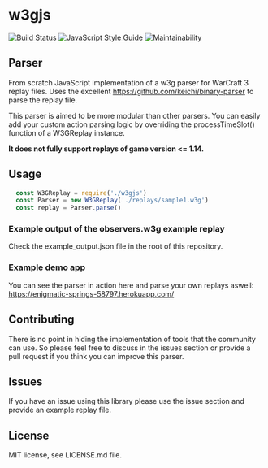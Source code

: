 # w3gjs
[![Build Status](https://travis-ci.org/anXieTyPB/w3gjs.svg?branch=master)](https://travis-ci.org/anXieTyPB/w3gjs)
[![JavaScript Style Guide](https://img.shields.io/badge/code_style-standard-brightgreen.svg)](https://standardjs.com)
[![Maintainability](https://api.codeclimate.com/v1/badges/ebf0d0020d5dc9efba0e/maintainability)](https://codeclimate.com/github/anXieTyPB/w3gjs/maintainability)
## Parser
From scratch JavaScript implementation of a w3g parser for WarCraft 3 replay files.
Uses the excellent https://github.com/keichi/binary-parser to parse the replay file.

This parser is aimed to be more modular than other parsers.
You can easily add your custom action parsing logic by overriding the processTimeSlot() function
of a W3GReplay instance.

**It does not fully support replays of game version <= 1.14.**

## Usage
```javascript
  const W3GReplay = require('./w3gjs')
  const Parser = new W3GReplay('./replays/sample1.w3g')
  const replay = Parser.parse()
```

### Example output of the observers.w3g example replay
Check the example_output.json file in the root of this repository.

### Example demo app
You can see the parser in action here and parse your own replays aswell:
https://enigmatic-springs-58797.herokuapp.com/

## Contributing
There is no point in hiding the implementation of tools that the community can use. So please feel free to discuss in the issues section or provide a pull request if you think you can improve this parser.

## Issues
If you have an issue using this library please use the issue section and provide an example replay file.

## License

MIT license, see LICENSE.md file.
